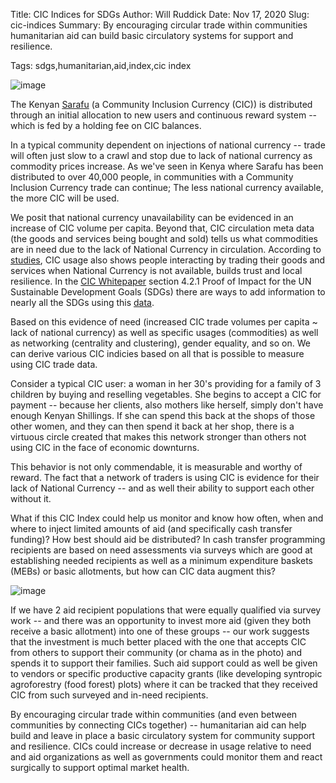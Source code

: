 Title: CIC Indices for SDGs
Author: Will Ruddick
Date: Nov 17, 2020
Slug: cic-indices
Summary: By encouraging circular trade within communities humanitarian aid can build basic circulatory systems for support and resilience.

Tags: sdgs,humanitarian,aid,index,cic index

![image](images/blog/cic-indices1.webp)

The Kenyan [Sarafu](https://www.grassrootseconomics.org/sarafu-network)
(a Community Inclusion Currency (CIC)) is distributed through an initial
allocation to new users and continuous reward system -- which is fed by
a holding fee on CIC balances.

In a typical community dependent on injections of national currency --
trade will often just slow to a crawl and stop due to lack of national
currency as commodity prices increase. As we've seen in Kenya where
Sarafu has been distributed to over 40,000 people, in communities with a
Community Inclusion Currency trade can continue; The less national
currency available, the more CIC will be used.

We posit that national currency unavailability can be evidenced in an
increase of CIC volume per capita. Beyond that, CIC circulation meta
data (the goods and services being bought and sold) tells us what
commodities are in need due to the lack of National Currency in
circulation. According to
[studies](https://www.grassrootseconomics.org/research), CIC usage also
shows people interacting by trading their goods and services when
National Currency is not available, builds trust and local resilience.
In the [CIC Whitepaper](https://gitlab.com/grassrootseconomics/cic-docs)
section 4.2.1 Proof of Impact for the UN Sustainable Development Goals
(SDGs) there are ways to add information to nearly all the SDGs using
this [data](https://www.grassrootseconomics.org/pages/research.html).

Based on this evidence of need (increased CIC trade volumes per capita
~ lack of national currency) as well as specific usages (commodities)
as well as networking (centrality and clustering), gender equality, and
so on. We can derive various CIC indicies based on all that is possible
to measure using CIC trade data.

Consider a typical CIC user: a woman in her 30's providing for a family
of 3 children by buying and reselling vegetables. She begins to accept a
CIC for payment -- because her clients, also mothers like herself,
simply don't have enough Kenyan Shillings. If she can spend this back at
the shops of those other women, and they can then spend it back at her
shop, there is a virtuous circle created that makes this network
stronger than others not using CIC in the face of economic downturns.

This behavior is not only commendable, it is measurable and worthy of
reward. The fact that a network of traders is using CIC is evidence for
their lack of National Currency -- and as well their ability to support
each other without it.

What if this CIC Index could help us monitor and know how often, when
and where to inject limited amounts of aid (and specifically cash
transfer funding)? How best should aid be distributed? In cash transfer
programming recipients are based on need assessments via surveys which
are good at establishing needed recipients as well as a minimum
expenditure baskets (MEBs) or basic allotments, but how can CIC data
augment this?

![image](images/blog/cic-indices82.webp)

If we have 2 aid recipient populations that were equally qualified via
survey work -- and there was an opportunity to invest more aid (given
they both receive a basic allotment) into one of these groups -- our
work suggests that the investment is much better placed with the one
that accepts CIC from others to support their community (or chama as in
the photo) and spends it to support their families. Such aid support
could as well be given to vendors or specific productive capacity grants
(like developing syntropic agroforestry (food forest) plots) where it
can be tracked that they received CIC from such surveyed and in-need
recipients.

By encouraging circular trade within communities (and even between
communities by connecting CICs together) -- humanitarian aid can help
build and leave in place a basic circulatory system for community
support and resilience. CICs could increase or decrease in usage
relative to need and aid organizations as well as governments could
monitor them and react surgically to support optimal market health.
